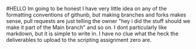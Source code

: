 #HELLO
Im going to be honest I have very little idea on any of the formatting conventions of githunb, but making branches and forks makes sense, pull requests are just telling the owner "hey i did the stuff should we make it part of the Main branch" and so on.
I dont particularly like markdown, but it is simple to write in. I have no clue what the heck the deliverables to upload to the scripting assignment zero are.

